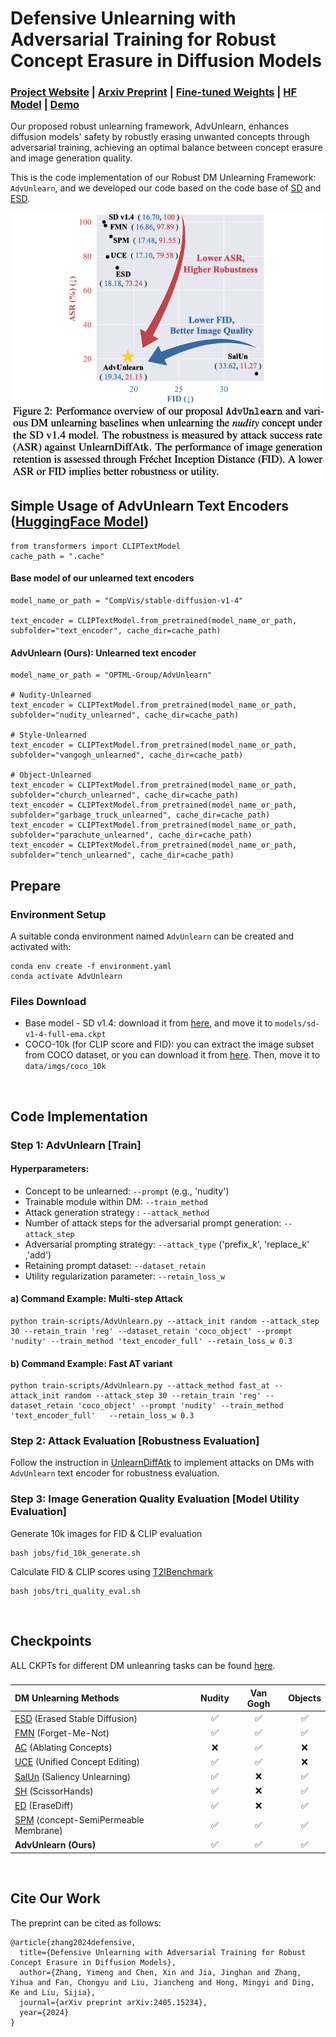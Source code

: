 # Defensive Unlearning with Adversarial Training for Robust Concept Erasure in Diffusion Models
###  [Project Website]() | [Arxiv Preprint](https://arxiv.org/abs/2405.15234) | [Fine-tuned Weights](https://drive.google.com/drive/folders/1Nf-EJ2W3CsZwpc5blZFi7tm7o1wEiTg4?usp=sharing) | [HF Model](https://huggingface.co/OPTML-Group/AdvUnlearn) | [Demo]() <br>
Our proposed robust unlearning framework, AdvUnlearn, enhances diffusion models' safety by robustly erasing unwanted concepts through adversarial training, achieving an optimal balance between concept erasure and image generation quality. 

This is the code implementation of our Robust DM Unlearning Framework: ```AdvUnlearn```, and we developed our code based on the code base of [SD](https://github.com/CompVis/stable-diffusion) and [ESD](https://github.com/rohitgandikota/erasing).

<div align='center'>
      <img src = 'assets/nudity_main.png'>
</div>

## Simple Usage of AdvUnlearn Text Encoders ([HuggingFace Model](https://huggingface.co/OPTML-Group/AdvUnlearn))

```
from transformers import CLIPTextModel
cache_path = ".cache"
```

#### Base model of our unlearned text encoders
```
model_name_or_path = "CompVis/stable-diffusion-v1-4"

text_encoder = CLIPTextModel.from_pretrained(model_name_or_path, subfolder="text_encoder", cache_dir=cache_path)
```

#### AdvUnlearn (Ours): Unlearned text encoder
```
model_name_or_path = "OPTML-Group/AdvUnlearn"

# Nudity-Unlearned
text_encoder = CLIPTextModel.from_pretrained(model_name_or_path, subfolder="nudity_unlearned", cache_dir=cache_path)

# Style-Unlearned
text_encoder = CLIPTextModel.from_pretrained(model_name_or_path, subfolder="vangogh_unlearned", cache_dir=cache_path)

# Object-Unlearned
text_encoder = CLIPTextModel.from_pretrained(model_name_or_path, subfolder="church_unlearned", cache_dir=cache_path)
text_encoder = CLIPTextModel.from_pretrained(model_name_or_path, subfolder="garbage_truck_unlearned", cache_dir=cache_path)
text_encoder = CLIPTextModel.from_pretrained(model_name_or_path, subfolder="parachute_unlearned", cache_dir=cache_path)
text_encoder = CLIPTextModel.from_pretrained(model_name_or_path, subfolder="tench_unlearned", cache_dir=cache_path)
```



## Prepare

### Environment Setup
A suitable conda environment named ```AdvUnlearn``` can be created and activated with:

```
conda env create -f environment.yaml
conda activate AdvUnlearn
```

### Files Download
* Base model - SD v1.4: download it from [here](https://huggingface.co/CompVis/stable-diffusion-v-1-4-original/resolve/main/sd-v1-4-full-ema.ckpt), and move it to ```models/sd-v1-4-full-ema.ckpt```
* COCO-10k (for CLIP score and FID): you can extract the image subset from COCO dataset, or you can download it from [here](https://drive.google.com/file/d/1Qgm3nNhp6ykamszN_ZvofvuzjryTsPHB/view?usp=sharing). Then, move it to `data/imgs/coco_10k`

<br>

## Code Implementation

### Step 1: AdvUnlearn [Train]

#### Hyperparameters: 
* Concept to be unlearned: `--prompt`    (e.g., 'nudity')
* Trainable module within DM: `--train_method`
* Attack generation strategy : `--attack_method`
* Number of attack steps for the adversarial prompt generation: `--attack_step`
* Adversarial prompting strategy: `--attack_type`  ('prefix_k', 'replace_k' ,'add')
* Retaining prompt dataset: `--dataset_retain`
* Utility regularization parameter: `--retain_loss_w`

#### a) Command Example: Multi-step Attack
```
python train-scripts/AdvUnlearn.py --attack_init random --attack_step 30 --retain_train 'reg' --dataset_retain 'coco_object' --prompt 'nudity' --train_method 'text_encoder_full' --retain_loss_w 0.3
```

#### b) Command Example: Fast AT variant
```
python train-scripts/AdvUnlearn.py --attack_method fast_at --attack_init random --attack_step 30 --retain_train 'reg' --dataset_retain 'coco_object' --prompt 'nudity' --train_method 'text_encoder_full'   --retain_loss_w 0.3
```

### Step 2: Attack Evaluation [Robustness Evaluation] 
Follow the instruction in [UnlearnDiffAtk](https://github.com/OPTML-Group/Diffusion-MU-Attack) to implement attacks on DMs with ```AdvUnlearn``` text encoder for robustness evaluation.



### Step 3: Image Generation Quality Evaluation [Model Utility Evaluation]
Generate 10k images for FID & CLIP evaluation 

```
bash jobs/fid_10k_generate.sh
```  

Calculate FID & CLIP scores using [T2IBenchmark](https://github.com/boomb0om/text2image-benchmark)

```
bash jobs/tri_quality_eval.sh
```   

<br>


## Checkpoints
ALL CKPTs for different DM unleanring tasks can be found [here](https://drive.google.com/drive/folders/1Nf-EJ2W3CsZwpc5blZFi7tm7o1wEiTg4?usp=sharing).
### 
| DM Unlearning Methods | Nudity  | Van Gogh  | Objects |
|:-------|:----:|:-------:| :-------:|
| [ESD](https://github.com/rohitgandikota/erasing) (Erased Stable Diffusion)  | ✅  | ✅   | ✅ 
| [FMN](https://github.com/SHI-Labs/Forget-Me-Not) (Forget-Me-Not)  | ✅ | ✅   | ✅ 
| [AC](https://github.com/nupurkmr9/concept-ablation) (Ablating Concepts)  | ❌ | ✅   | ❌ 
| [UCE](https://github.com/rohitgandikota/unified-concept-editing) (Unified Concept Editing)  | ✅  |  ✅  |  ❌
| [SalUn](https://github.com/OPTML-Group/Unlearn-Saliency) (Saliency Unlearning)  | ✅  | ❌ |  ✅ 
| [SH](https://github.com/JingWu321/Scissorhands_ex) (ScissorHands)  | ✅  | ❌  | ✅ 
| [ED](https://github.com/JingWu321/EraseDiff) (EraseDiff)  | ✅  | ❌  | ✅ 
| [SPM](https://github.com/Con6924/SPM) (concept-SemiPermeable Membrane)   | ✅  | ✅   | ✅ 
| **AdvUnlearn (Ours)**  | ✅  | ✅   |  ✅ 


<br>


## Cite Our Work
The preprint can be cited as follows:
```
@article{zhang2024defensive,
  title={Defensive Unlearning with Adversarial Training for Robust Concept Erasure in Diffusion Models},
  author={Zhang, Yimeng and Chen, Xin and Jia, Jinghan and Zhang, Yihua and Fan, Chongyu and Liu, Jiancheng and Hong, Mingyi and Ding, Ke and Liu, Sijia},
  journal={arXiv preprint arXiv:2405.15234},
  year={2024}
}
```



